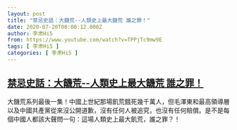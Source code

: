 ```yaml
---
layout: post
title: "禁忌史話：大饑荒--人類史上最大饑荒 誰之罪！"
date: 2020-07-20T00:00:12.000Z
author: 李肃Hi5
from: https://www.youtube.com/watch?v=TPPjTc9mw9E
tags: [ 李肃Hi5 ]
categories: [ 李肃Hi5 ]
---
```

<!--1595203212000-->
[禁忌史話：大饑荒--人類史上最大饑荒 誰之罪！](https://www.youtube.com/watch?v=TPPjTc9mw9E)
------

<div>
大饑荒系列最後一集！中國上世紀那場飢荒餓死幾千萬人，但毛澤東和最高領導層以及中國共產黨從來沒公開道歉，沒有任何人被追究，也沒有任何賠償。是不是每個中國人都該大聲問一句：這場人類史上最大飢荒，誰之罪？！
</div>
